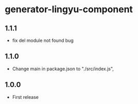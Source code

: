 # generator-lingyu-component

## 1.1.1

* fix del module not found bug

## 1.1.0

* Change main in package.json to "./src/index.js",

## 1.0.0

* First release
